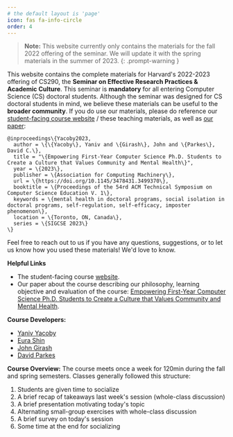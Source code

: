 ```yaml
---
# the default layout is 'page'
icon: fas fa-info-circle
order: 4
---
```


> **Note:** This website currently only contains the materials for the fall 2022 offering of the seminar. We will update it with the spring materials in the summer of 2023.
{: .prompt-warning }


This website contains the complete materials for Harvard's 2022-2023 offering of CS290, the **Seminar on Effective Research Practices & Academic Culture**.
This seminar is **mandatory** for all entering Computer Science (CS) doctoral students.
Although the seminar was designed for CS doctoral students in mind, we believe these materials can be useful to the **broader community**.
If you do use our materials, please do reference our [student-facing course website](https://yanivyacoby.github.io/harvard-cs290) / these teaching materials, as well as [our paper](https://arxiv.org/abs/2208.12650):
```
@inproceedings\{Yacoby2023,
  author = \{\{Yacoby\}, Yaniv and \{Girash\}, John and \{Parkes\}, David C.\},
  title = "\{Empowering First-Year Computer Science Ph.D. Students to Create a Culture that Values Community and Mental Health\}",
  year = \{2023\},
  publisher = \{Association for Computing Machinery\},
  url = \{https://doi.org/10.1145/3478431.3499370\},
  booktitle = \{Proceedings of the 54rd ACM Technical Symposium on Computer Science Education V. 1\},
  keywords = \{mental health in doctoral programs, social isolation in doctoral programs, self-regulation, self-efficacy, imposter phenomenon\},
  location = \{Toronto, ON, Canada\},
  series = \{SIGCSE 2023\}
\}
```
Feel free to reach out to us if you have any questions, suggestions, or to let us know how you used these materials! We'd love to know.


**Helpful Links**
* The student-facing course [website](https://yanivyacoby.github.io/harvard-cs290).
* Our paper about the course describing our philosophy, learning objective and evaluation of the course: [Empowering First-Year Computer Science Ph.D. Students to Create a Culture that Values Community and Mental Health](https://arxiv.org/abs/2208.12650).

**Course Developers:**
* [Yaniv Yacoby](https://yanivyacoby.github.io/)
* [Eura Shin](https://eurashin.github.io/)
* [John Girash](https://scholar.harvard.edu/girash/home)
* [David Parkes](https://parkes.seas.harvard.edu/)


**Course Overview:**
The course meets once a week for 120min during the fall and spring semesters.
Classes generally followed this structure:
1. Students are given time to socialize
2. A brief recap of takeaways last week's session (whole-class discussion)
3. A brief presentation motivating today's topic
4. Alternating small-group exercises with whole-class discussion
5. A brief survey on today's session
6. Some time at the end for socializing

